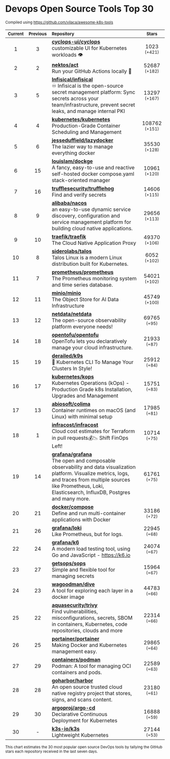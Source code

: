 # Devops Open Source Tools Top 30
<sup>Compiled using https://github.com/vilaca/awesome-k8s-tools</sup>
<div align="center">

|<sub>Current</sub>|<sub>Previous</sub>|<sub>Repository</sub>|<sub>Stars</sub>|
|:---:|:---:|:---|:---:|
|1|3|[**cyclops-ui/cyclops**](https://github.com/cyclops-ui/cyclops)<br/>customizable UI for Kubernetes workloads  👁️|1023 <sup>(+421)</sup>|
|2|2|[**nektos/act**](https://github.com/nektos/act)<br/>Run your GitHub Actions locally 🚀|52687 <sup>(+182)</sup>|
|3|5|[**Infisical/infisical**](https://github.com/Infisical/infisical)<br/>♾ Infisical is the open-source secret management platform: Sync secrets across your team/infrastructure, prevent secret leaks, and manage internal PKI|13297 <sup>(+167)</sup>|
|4|4|[**kubernetes/kubernetes**](https://github.com/kubernetes/kubernetes)<br/>Production-Grade Container Scheduling and Management|108762 <sup>(+151)</sup>|
|5|6|[**jesseduffield/lazydocker**](https://github.com/jesseduffield/lazydocker)<br/>The lazier way to manage everything docker|35530 <sup>(+128)</sup>|
|6|15|[**louislam/dockge**](https://github.com/louislam/dockge)<br/>A fancy, easy-to-use and reactive self-hosted docker compose.yaml stack-oriented manager|10961 <sup>(+120)</sup>|
|7|16|[**trufflesecurity/trufflehog**](https://github.com/trufflesecurity/trufflehog)<br/>Find and verify secrets|14606 <sup>(+115)</sup>|
|8|9|[**alibaba/nacos**](https://github.com/alibaba/nacos)<br/>an easy-to-use dynamic service discovery, configuration and service management platform for building cloud native applications.|29656 <sup>(+113)</sup>|
|9|10|[**traefik/traefik**](https://github.com/traefik/traefik)<br/>The Cloud Native Application Proxy|49370 <sup>(+106)</sup>|
|10|8|[**siderolabs/talos**](https://github.com/siderolabs/talos)<br/>Talos Linux is a modern Linux distribution built for Kubernetes.|6052 <sup>(+102)</sup>|
|11|7|[**prometheus/prometheus**](https://github.com/prometheus/prometheus)<br/>The Prometheus monitoring system and time series database.|54021 <sup>(+102)</sup>|
|12|11|[**minio/minio**](https://github.com/minio/minio)<br/>The Object Store for AI Data Infrastructure|45749 <sup>(+100)</sup>|
|13|12|[**netdata/netdata**](https://github.com/netdata/netdata)<br/>The open-source observability platform everyone needs!|69765 <sup>(+95)</sup>|
|14|18|[**opentofu/opentofu**](https://github.com/opentofu/opentofu)<br/>OpenTofu lets you declaratively manage your cloud infrastructure.|21933 <sup>(+87)</sup>|
|15|19|[**derailed/k9s**](https://github.com/derailed/k9s)<br/>🐶 Kubernetes CLI To Manage Your Clusters In Style!|25912 <sup>(+84)</sup>|
|16|17|[**kubernetes/kops**](https://github.com/kubernetes/kops)<br/>Kubernetes Operations (kOps) - Production Grade k8s Installation, Upgrades and Management|15751 <sup>(+83)</sup>|
|17|13|[**abiosoft/colima**](https://github.com/abiosoft/colima)<br/>Container runtimes on macOS (and Linux) with minimal setup|17985 <sup>(+81)</sup>|
|18|1|[**infracost/infracost**](https://github.com/infracost/infracost)<br/>Cloud cost estimates for Terraform in pull requests💰📉 Shift FinOps Left!|10714 <sup>(+75)</sup>|
|19|14|[**grafana/grafana**](https://github.com/grafana/grafana)<br/>The open and composable observability and data visualization platform. Visualize metrics, logs, and traces from multiple sources like Prometheus, Loki, Elasticsearch, InfluxDB, Postgres and many more. |61761 <sup>(+75)</sup>|
|20|21|[**docker/compose**](https://github.com/docker/compose)<br/>Define and run multi-container applications with Docker|33186 <sup>(+72)</sup>|
|21|26|[**grafana/loki**](https://github.com/grafana/loki)<br/>Like Prometheus, but for logs.|22945 <sup>(+68)</sup>|
|22|24|[**grafana/k6**](https://github.com/grafana/k6)<br/>A modern load testing tool, using Go and JavaScript - https://k6.io|24074 <sup>(+67)</sup>|
|23|27|[**getsops/sops**](https://github.com/getsops/sops)<br/>Simple and flexible tool for managing secrets|15964 <sup>(+67)</sup>|
|24|23|[**wagoodman/dive**](https://github.com/wagoodman/dive)<br/>A tool for exploring each layer in a docker image|44783 <sup>(+66)</sup>|
|25|22|[**aquasecurity/trivy**](https://github.com/aquasecurity/trivy)<br/>Find vulnerabilities, misconfigurations, secrets, SBOM in containers, Kubernetes, code repositories, clouds and more|22314 <sup>(+66)</sup>|
|26|25|[**portainer/portainer**](https://github.com/portainer/portainer)<br/>Making Docker and Kubernetes management easy.|29865 <sup>(+64)</sup>|
|27|29|[**containers/podman**](https://github.com/containers/podman)<br/>Podman: A tool for managing OCI containers and pods.|22589 <sup>(+63)</sup>|
|28|28|[**goharbor/harbor**](https://github.com/goharbor/harbor)<br/>An open source trusted cloud native registry project that stores, signs, and scans content.|23180 <sup>(+61)</sup>|
|29|30|[**argoproj/argo-cd**](https://github.com/argoproj/argo-cd)<br/>Declarative Continuous Deployment for Kubernetes|16888 <sup>(+59)</sup>|
|30|-|[**k3s-io/k3s**](https://github.com/k3s-io/k3s)<br/>Lightweight Kubernetes|27144 <sup>(+53)</sup>|


</div>

<sub>This chart estimates the 30 most popular open source DevOps tools by tallying the GitHub stars each repository received in the last seven days.</sub>
